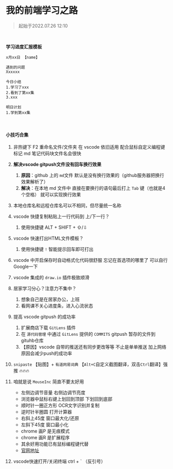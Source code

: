 # 我的前端学习之路

> 起始于2022.07.26 12:10

​	

**学习进度汇报模板**

```apl
x月xx日 【name】

遇到的问题
Xxxxxx

今日小结
1.学习了xxx
2.看到了第xx集
3.xxx

明日计划
1.学到第xx集
```

​	

#### 小技巧合集

1. 非热键下 F2 重命名文件/文件夹 在 vscode 依旧适用 配合鼠标自定义编程键 标记 md 笔记代码块文件名会很快

2. **解决vscode gitpush文件没有回车换行效果**
   1. **原因**：github 上的 `md`文件 默认是没有换行效果的（github服务器把换行效果解析了）
   2. **解决**：在本地 md 文件中  直接在要换行的语句最后打上 `Tab` 键（也就是4个空格） 就可以实现换行效果

3. 本地仓库名和远程仓库名可以不相同，但尽量统一名称

4. vscode 快捷复制粘贴上一行代码到 上/下一行？
   1. 使用快捷键  ALT + SHIFT + ⇧/⇩

5. vscode 快速打出HTML文件模板？
   1. 使用快捷键  `!`  智能提示回车即可打出

6. vscode 中开启保存时自动格式化代码很舒服 忘记在首选项的哪里了 可以自行Google一下

7. vscode 集成的 `draw.io` 插件极致顺滑

8. 居家学习分心？注意力不集中？
   1. 想象自己是在居家办公，上班
   2. 看网课不关心进度条，进入心流状态

9. 提高 vscode gitpush 的成功率

   1. 扩展商店下载 `GitLens` 插件
   2. 在 `源代码管理` 中通过 `GitLens` 提供的 `COMMITS` gitpush 暂存的文件到 gituhb仓库
   3. 【原因】vscode 自带的推送还有同步更改等等 不止是单单推送 加上网络原因会减少push的成功率

10. `snipaste` 【贴图】+ `有道网易词典` 【`Alt+C`自定义截图翻译，双击`Ctrl`翻译】强推 🔥🔥🔥

11. 咱就是说 `MouseInc` 简直不要太好用
    - 左侧边调节音量 右侧边调节亮度
    - 浏览器中鼠标右键上划回到顶部 下划回到底部
    - 顺时针一圈正方形 OCR文字识别并复制
    - 逆时针半圈圆 打开计算器
    - 右斜上45度 窗口最大化/还原
    - 左斜下45度 窗口最小化
    - chrome 画P 是无痕模式
    - chrome 画R 是扩展程序
    - 其余好用功能已有鼠标编程键代替
    - [官网地址](https://shuax.com/#MouseInc)
12. vscode快速打开/关闭终端 ctrl + `  （反引号）





